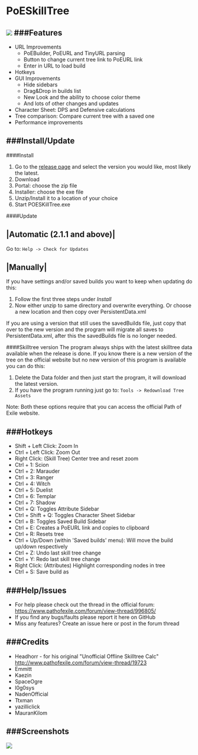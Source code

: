 PoESkillTree
===
![](https://cloud.githubusercontent.com/assets/381657/5123351/e9985f18-70aa-11e4-9cc7-250bade5f481.png)
###Features
---
* URL Improvements
  * PoEBuilder, PoEURL and TinyURL parsing
  * Button to change current tree link to PoEURL link
  * Enter in URL to load build
* Hotkeys
* GUI Improvements
  * Hide sidebars
  * Drag&Drop in builds list
  * New Look and the ability to choose color theme
  * And lots of other changes and updates
* Character Sheet: DPS and Defensive calculations
* Tree comparison: Compare current tree with a saved one
* Performance improvements

###Install/Update
---
####Install
1. Go to the [release page](https://github.com/EmmittJ/PoESkillTree/releases) and select the version you would like, most likely the latest.
2. Download
  1. Portal: choose the zip file
  2. Installer: choose the exe file
3. Unzip/Install it to a location of your choice
4. Start POESKillTree.exe

####Update

|Automatic (2.1.1 and above)|
---
Go to: ```Help -> Check for Updates```

|Manually|
---
If you have settings and/or saved builds you want to keep when updating do this:

1. Follow the first three steps under *Install*
2. Now either unzip to same directory and overwrite everything. Or choose a new location and then copy over PersistentData.xml

If you are using a version that still uses the savedBuilds file, just copy that over to the new version and the program will migrate all saves to PersistentData.xml, after this the savedBuilds file is no longer needed.

####Skilltree version
The program always ships with the latest skilltree data available when the release is done. If you know there is a new version of the tree on the official website but no new version of this program is available you can do this:

1. Delete the Data folder and then just start the program, it will download the latest version.
2. If you have the program running just go to: ```Tools -> Redownload Tree Assets```

Note: Both these options require that you can access the official Path of Exile website.

###Hotkeys
---
* Shift + Left Click: Zoom In
* Ctrl + Left Click: Zoom Out
* Right Click: (Skill Tree) Center tree and reset zoom
* Ctrl + 1: Scion
* Ctrl + 2: Marauder
* Ctrl + 3: Ranger
* Ctrl + 4: Witch 
* Ctrl + 5: Duelist
* Ctrl + 6: Templar
* Ctrl + 7: Shadow
* Ctrl + Q: Toggles Attribute Sidebar
* Ctrl + Shift + Q: Toggles Character Sheet Sidebar
* Ctrl + B: Toggles Saved Build Sidebar
* Ctrl + E: Creates a PoEURL link and copies to clipboard
* Ctrl + R: Resets tree
* Ctrl + Up/Down (within 'Saved builds' menu): Will move the build up/down respectively
* Ctrl + Z: Undo last skill tree change
* Ctrl + Y: Redo last skill tree change
* Right Click: (Attributes) Highlight corresponding nodes in tree
* Ctrl + S: Save build as

###Help/Issues
---
* For help please check out the thread in the official forum: https://www.pathofexile.com/forum/view-thread/996805/
* If you find any bugs/faults please report it here on GitHub
* Miss any features? Create an issue here or post in the forum thread

###Credits
---
* Headhorr - for his original "Unofficial Offline Skilltree Calc" http://www.pathofexile.com/forum/view-thread/19723
* Emmitt
* Kaezin
* SpaceOgre
* l0g0sys
* NadenOfficial
* Ttxman
* yazilliclick
* MauranKilom

###Screenshots
---
![](https://cloud.githubusercontent.com/assets/381657/5124182/64ca624a-70b4-11e4-9a8e-f63323c8dea3.png)
